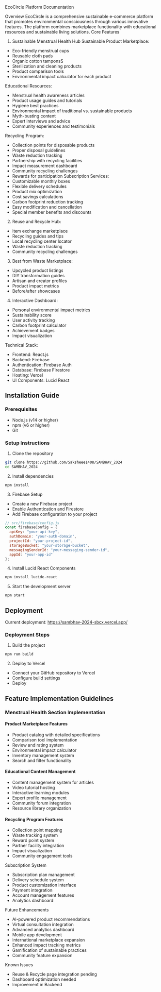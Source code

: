  EcoCircle Platform Documentation

Overview
EcoCircle is a comprehensive sustainable e-commerce platform that promotes environmental consciousness through various innovative features. The platform combines marketplace functionality with educational resources and sustainable living solutions.
Core Features

 1. Sustainable Menstrual Health Hub
Sustainable Product Marketplace:
- Eco-friendly menstrual cups
- Reusable cloth pads
- Organic cotton tamponsS
- Sterilization and cleaning products
- Product comparison tools
- Environmental impact calculator for each product

 Educational Resources:
- Menstrual health awareness articles
- Product usage guides and tutorials
- Hygiene best practices
- Environmental impact of traditional vs. sustainable products
- Myth-busting content
- Expert interviews and advice
- Community experiences and testimonials

 Recycling Program:
- Collection points for disposable products
- Proper disposal guidelines
- Waste reduction tracking
- Partnership with recycling facilities
- Impact measurement dashboard
- Community recycling challenges
- Rewards for participation
Subscription Services:
- Customizable monthly boxes
- Flexible delivery schedules
- Product mix optimization
- Cost savings calculations
- Carbon footprint reduction tracking
- Easy modification and cancellation
- Special member benefits and discounts

2. Reuse and Recycle Hub:
- Item exchange marketplace
- Recycling guides and tips
- Local recycling center locator
- Waste reduction tracking
- Community recycling challenges

3. Best from Waste Marketplace:
- Upcycled product listings
- DIY transformation guides
- Artisan and creator profiles
- Product impact metrics
- Before/after showcases

4. Interactive Dashboard:
- Personal environmental impact metrics
- Sustainability score
- User activity tracking
- Carbon footprint calculator
- Achievement badges
- Impact visualization

 Technical Stack:
- Frontend: React.js
- Backend: Firebase
- Authentication: Firebase Auth
- Database: Firebase Firestore
- Hosting: Vercel
- UI Components: Lucid React

## Installation Guide

### Prerequisites
- Node.js (v14 or higher)
- npm (v6 or higher)
- Git

### Setup Instructions

1. Clone the repository
```bash
git clone https://github.com/Saksheee1408/SAMBHAV_2024
cd SAMBHAV_2024
```

2. Install dependencies
```bash
npm install
```

3. Firebase Setup
- Create a new Firebase project
- Enable Authentication and Firestore
- Add Firebase configuration to your project
```javascript
// src/firebase/config.js
const firebaseConfig = {
  apiKey: "your-api-key",
  authDomain: "your-auth-domain",
  projectId: "your-project-id",
  storageBucket: "your-storage-bucket",
  messagingSenderId: "your-messaging-sender-id",
  appId: "your-app-id"
};
```

4. Install Lucid React Components
```bash
npm install lucide-react
```

5. Start the development server
```bash
npm start
```

## Deployment
Current deployment: https://sambhav-2024-sbcx.vercel.app/

### Deployment Steps
1. Build the project
```bash
npm run build
```

2. Deploy to Vercel
- Connect your GitHub repository to Vercel
- Configure build settings
- Deploy

## Feature Implementation Guidelines

### Menstrual Health Section Implementation

#### Product Marketplace Features
- Product catalog with detailed specifications
- Comparison tool implementation
- Review and rating system
- Environmental impact calculator
- Inventory management system
- Search and filter functionality

#### Educational Content Management
- Content management system for articles
- Video tutorial hosting
- Interactive learning modules
- Expert profile management
- Community forum integration
- Resource library organization

#### Recycling Program Features
- Collection point mapping
- Waste tracking system
- Reward point system
- Partner facility integration
- Impact visualization
- Community engagement tools

 Subscription System
- Subscription plan management
- Delivery schedule system
- Product customization interface
- Payment integration
- Account management features
- Analytics dashboard

 Future Enhancements
- AI-powered product recommendations
- Virtual consultation integration
- Advanced analytics dashboard
- Mobile app development
- International marketplace expansion
- Enhanced impact tracking metrics
- Gamification of sustainable practices
- Community feature expansion

 Known Issues
- Reuse & Recycle page integration pending
- Dashboard optimization needed
- Improvement in Backend
